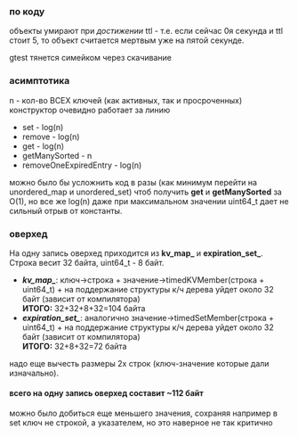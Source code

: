 ### по коду
объекты умирают при *достижении* ttl - т.е. если сейчас 0я секунда и ttl стоит 5, 
то объект считается мертвым уже на пятой секунде.

gtest тянется симейком через скачивание
### асимптотика
n - кол-во ВСЕХ ключей (как активных, так и просроченных) \
конструктор очевидно работает за линию
- set - log(n)
- remove - log(n)
- get - log(n)
- getManySorted - n
- removeOneExpiredEntry - log(n)

можно было бы усложнить код в разы (как минимум перейти на unordered_map и unordered_set) чтоб получить **get** и **getManySorted** за O(1), 
но все же log(n) даже при максимальном значении uint64_t дает не сильный отрыв от константы.

### оверхед

На одну запись оверхед приходится из **kv_map_** и **expiration_set_**.
Строка весит 32 байта, uint64_t - 8 байт.
- ***kv_map_***: ключ->строка + значение->timedKVMember(строка + uint64_t) +
на поддержание структуры к/ч дерева уйдет около 32 байт (зависит от компилятора) \
    **ИТОГО:** 32+32+8+32=104 байта
- ***expiration_set_***: аналогично значение->timedSetMember(строка + uint64_t) +
  на поддержание структуры к/ч дерева уйдет около 32 байт (зависит от компилятора) \
  **ИТОГО:** 32+8+32=72 байта 

надо еще вычесть размеры 2х строк (ключ-значение которые дали изначально).
#### всего на одну запись оверхед составит ~112 байт
можно было добиться еще меньшего значения, сохраняя например в set ключ не строкой, а указателем, 
но это наверное не так критично
